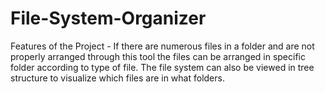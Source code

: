 # File-System-Organizer
Features of the Project -
If there are numerous files in a folder and are not properly arranged through this tool the files can be arranged in specific folder according to type of file.
The file system can also be viewed in tree structure to visualize which files are in what folders.
